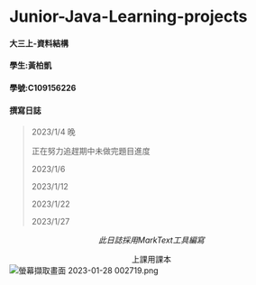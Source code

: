 # Junior-Java-Learning-projects

#### 大三上-資料結構

#### 學生:黃柏凱

#### 學號:C109156226

#### 撰寫日誌

> 2023/1/4 晚
> 
> 正在努力追趕期中未做完題目進度
> 
> 2023/1/6
> 
> 2023/1/12
> 
> 2023/1/22
> 
> 2023/1/27

$$
此日誌採用MarkText工具編寫
$$

<center>上課用課本</center>

<img src="file:///C:/Users/user/OneDrive%20-%20國立高雄科技大學/School%20Data/大學/大三上/JAVA資料結構/螢幕擷取畫面%202023-01-28%20002719.png" title="" alt="螢幕擷取畫面 2023-01-28 002719.png" data-align="center">

 
